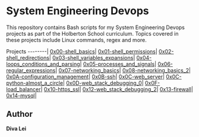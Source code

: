 # System Engineering Devops

This repository contains Bash scripts for my System Engineering Devops projects as part of the Holberton School curriculum. Topics covered in these projects include Linux commands, regex and more.

 Projects 
--------|
[0x00-shell_basics](./0x00-shell_basics)|
[0x01-shell_permissions](./0x01-shell_permissions)|
[0x02-shell_redirections](./0x02-shell_redirections)|
[0x03-shell_variables_expansions](./0x03-shell_variables_expansions)|
[0x04-loops_conditions_and_parsing](./0x04-loops_conditions_and_parsing)|
[0x05-processes_and_signals](./0x05-processes_and_signals)|
[0x06-regular_expressions](./0x06-regular_expressions)|
[0x07-networking_basics](./0x07-networking_basics)|
[0x08-networking_basics_2](./0x08-networking_basics_2)|
[0x0A-configuration_management](./0x0A-configuration_management)|
[0x0B-ssh](./0x0B-ssh)|
[0x0C-web_server](./0x0C-web_server)|
[0x0C-python-almost_a_circle](./0x0C-python-almost_a_circle)|
[0x0D-web_stack_debugging_0](./0x0D-web_stack_debugging_0)|
[0x0F-load_balancer](0x0F-load_balancer)|
[0x10-https_ssl](./0x10-https_ssl)|
[0x12-web_stack_debugging_2](./0x12-web_stack_debugging_2)|
[0x13-firewall](./0x13-firewall)|
[0x14-mysql](./0x14-mysql)|

## Author
**Diva Lei**
